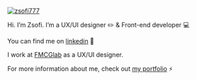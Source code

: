 [![zsofi777](https://zsofi777.github.io/images/gif.gif)](https://zsofi777.github.io/)

Hi. I’m Zsofi. I’m a UX/UI designer :pencil2: & Front-end developer :computer: 

You can find me on [linkedin](https://www.linkedin.com/in/kovagozsofia/) :briefcase:

I work at [FMCGlab](https://www.fmcglab.com/) as a UX/UI designer. 

For more information about me, check out [my portfolio](https://zsofi777.github.io/) :zap:
